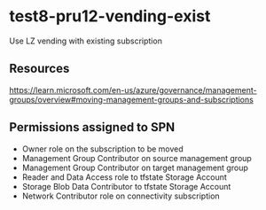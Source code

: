 # test8-pru12-vending-exist
Use LZ vending with existing subscription

## Resources
https://learn.microsoft.com/en-us/azure/governance/management-groups/overview#moving-management-groups-and-subscriptions


## Permissions assigned to SPN
- Owner role on the subscription to be moved
- Management Group Contributor on source management group
- Management Group Contributor on target management group
- Reader and Data Access role to tfstate Storage Account
- Storage Blob Data Contributor to tfstate Storage Account
- Network Contributor role on connectivity subscription


